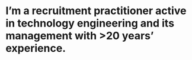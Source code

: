 # I’m a recruitment practitioner active in technology engineering and its management with >20 years’ experience.
